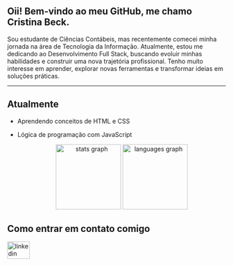 ## Oii! Bem-vindo ao meu GitHub, me chamo  Cristina Beck.
Sou estudante de Ciências Contábeis, mas recentemente comecei minha jornada na área de Tecnologia da Informação.
Atualmente, estou me dedicando ao Desenvolvimento Full Stack, buscando evoluir minhas habilidades e construir uma nova trajetória profissional.
Tenho muito interesse em aprender, explorar novas ferramentas e transformar ideias em soluções práticas.

---

## Atualmente 
* Aprendendo conceitos de HTML e CSS
* Lógica de programação com JavaScript

  <div align="center">
  <img src="https://github-readme-stats.vercel.app/api?username=Acrisbeck&hide_title=false&hide_rank=false&show_icons=true&include_all_commits=true&count_private=true&disable_animations=false&theme=dracula&locale=en&hide_border=false&order=1" height="150" alt="stats graph"  />
  <img src="https://github-readme-stats.vercel.app/api/top-langs?username=Acrisbeck&locale=en&hide_title=false&layout=compact&card_width=320&langs_count=5&theme=dracula&hide_border=false&order=2" height="150" alt="languages graph"  />
</div>

###



## Como entrar em contato comigo 
<div align="left">
  <a href="https://www.linkedin.com/in/cristina-beck-djr/" target="_blank">
    <img src="https://raw.githubusercontent.com/maurodesouza/profile-readme-generator/master/src/assets/icons/social/linkedin/default.svg" width="52" height="40" alt="linkedin logo"  />
  </a>
</div>

